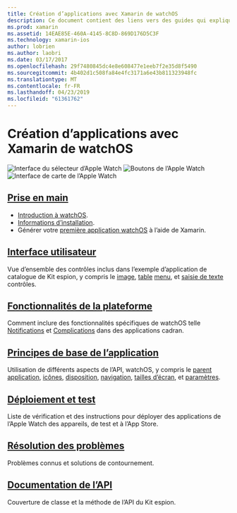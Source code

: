 ```yaml
---
title: Création d’applications avec Xamarin de watchOS
description: Ce document contient des liens vers des guides qui expliquent comment créer des applications watchOS avec Xamarin. Les guides liés discuter de mise en route, watchOS contrôles d’interface utilisateur, les fonctionnalités watchOS, déploiement et test et résolution des problèmes
ms.prod: xamarin
ms.assetid: 14EAE85E-460A-4145-8C8D-869D176D5C3F
ms.technology: xamarin-ios
author: lobrien
ms.author: laobri
ms.date: 03/17/2017
ms.openlocfilehash: 29f7480845dc4e8e608477e1eeb7f2e35d8f5490
ms.sourcegitcommit: 4b402d1c508fa84e4fc3171a6e43b811323948fc
ms.translationtype: MT
ms.contentlocale: fr-FR
ms.lasthandoff: 04/23/2019
ms.locfileid: "61361762"
---
```

# <a name="building-watchos-apps-with-xamarin"></a>Création d’applications avec Xamarin de watchOS

![Interface du sélecteur d’Apple Watch](images/watch1.png) ![Boutons de l’Apple Watch](images/watch2.png) ![Interface de carte de l’Apple Watch](images/watch3.png)

<!-- watch images courtesy of http://infinitapps.com/bezel/ -->

## <a name="getting-startedioswatchosget-startedindexmd"></a>[Prise en main](~/ios/watchos/get-started/index.md)

* [Introduction à watchOS](~/ios/watchos/get-started/intro-to-watchos.md).
* [Informations d’installation](~/ios/watchos/get-started/installation.md).
* Générer votre [première application watchOS](~/ios/watchos/get-started/hello-watch.md) à l’aide de Xamarin.

## <a name="user-interfaceioswatchosuser-interfaceindexmd"></a>[Interface utilisateur](~/ios/watchos/user-interface/index.md)

Vue d’ensemble des contrôles inclus dans l’exemple d’application de catalogue de Kit espion, y compris le [image](~/ios/watchos/user-interface/image.md), [table](~/ios/watchos/user-interface/menu.md) [menu](~/ios/watchos/user-interface/menu.md), et [saisie de texte](~/ios/watchos/user-interface/text-input.md) contrôles.

## <a name="platform-featuresplatformindexmd"></a>[Fonctionnalités de la plateforme](platform/index.md)

Comment inclure des fonctionnalités spécifiques de watchOS telle [Notifications](~/ios/watchos/platform/notifications.md) et [Complications](~/ios/watchos/platform/complications.md) dans des applications cadran.

## <a name="app-fundamentalsioswatchosapp-fundamentalsindexmd"></a>[Principes de base de l’application](~/ios/watchos/app-fundamentals/index.md)

Utilisation de différents aspects de l’API, watchOS, y compris le [parent application](~/ios/watchos/app-fundamentals/parent-app.md), [icônes](~/ios/watchos/app-fundamentals/icons.md), [disposition](~/ios/watchos/app-fundamentals/layout.md), [navigation](~/ios/watchos/app-fundamentals/navigation.md), [tailles d’écran](~/ios/watchos/app-fundamentals/screen-sizes.md), et [paramètres](~/ios/watchos/app-fundamentals/settings.md).

## <a name="deployment-and-testingioswatchosdeploy-testindexmd"></a>[Déploiement et test](~/ios/watchos/deploy-test/index.md)

Liste de vérification et des instructions pour déployer des applications de l’Apple Watch des appareils, de test et à l’App Store.

## <a name="troubleshootingioswatchostroubleshootingmd"></a>[Résolution des problèmes](~/ios/watchos/troubleshooting.md)

Problèmes connus et solutions de contournement.

## <a name="api-documentationxrefwatchkit"></a>[Documentation de l’API](xref:WatchKit)

Couverture de classe et la méthode de l’API du Kit espion.
